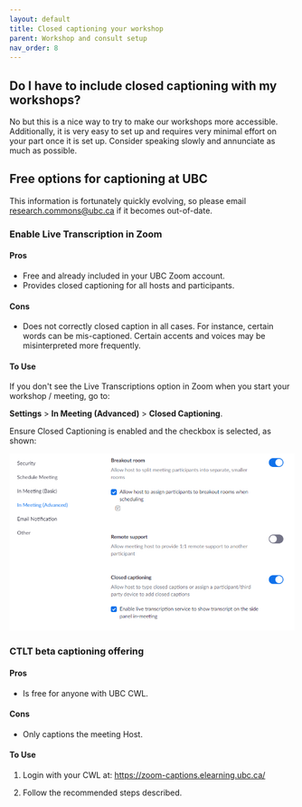 ```yaml
---
layout: default
title: Closed captioning your workshop
parent: Workshop and consult setup
nav_order: 8
---
```

## Do I have to include closed captioning with my workshops?

No but this is a nice way to try to make our workshops more accessible. Additionally, it is very easy to set up and requires very minimal effort on your part once it is set up. Consider speaking slowly and annunciate as much as possible. 

## Free options for captioning at UBC

This information is fortunately quickly evolving, so please email research.commons@ubc.ca if it becomes out-of-date.

### Enable Live Transcription in Zoom

#### Pros

- Free and already included in your UBC Zoom account. 
- Provides closed captioning for all hosts and participants.

#### Cons

- Does not correctly closed caption in all cases. For instance, certain  words can be mis-captioned. Certain accents and voices may be misinterpreted more frequently.

#### To Use

If you don't see the Live Transcriptions option in Zoom when you start your workshop / meeting, go to:

**Settings** > **In Meeting (Advanced)** > **Closed Captioning**. 

Ensure Closed Captioning is enabled and the checkbox is selected, as shown:

![](../../assets/images/CCZoomSettings.png)

### CTLT beta captioning offering

#### Pros

- Is free for anyone with UBC CWL. 

#### Cons

- Only captions the meeting Host.

#### To Use

1. Login with your CWL at: https://zoom-captions.elearning.ubc.ca/

2. Follow the recommended steps described.

   

